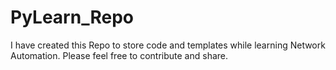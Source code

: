 # PyLearn_Repo
I have created this Repo to store code and templates while learning Network Automation.
Please feel free to contribute and share.
